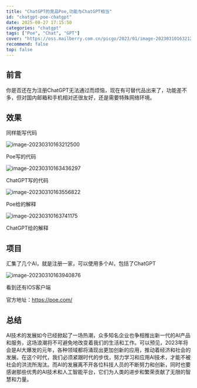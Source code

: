 ```yaml
---
title: "ChatGPT的竞品Poe,功能与ChatGPT相当"
id: "chatgpt-poe-chatgpt"
date: 2025-08-27 17:15:50
categories: "chatgpt"
tags: ["Poe", "Chat", "GPT"]
cover: "https://oss.mailberry.com.cn/picgo/2023/01/image-20230310163212500.png?x-oss-process=image/watermark,text_TWFpbEJlcnJ5LmNvbS5jbg,type_ZmFuZ3poZW5naGVpdGk,size_18,shadow_50,t_70,g_se,x_10,y_10,color_ffffff"
recommend: false
top: false
---
```


## 前言

你是否还在为注册ChatGPT无法通过而烦恼，现在有可替代品出来了，功能差不多，但对国内邮箱和手机相对还很友好，还是需要特殊网络环境。

## 效果

同样能写代码

![image-20230310163212500](https://oss.mailberry.com.cn/picgo/2023/01/image-20230310163212500.png?x-oss-process=image/watermark,text_TWFpbEJlcnJ5LmNvbS5jbg,type_ZmFuZ3poZW5naGVpdGk,size_18,shadow_50,t_70,g_se,x_10,y_10,color_ffffff)

Poe写的代码

![image-20230310163436297](https://oss.mailberry.com.cn/picgo/2023/01/image-20230310163436297.png?x-oss-process=image/watermark,text_TWFpbEJlcnJ5LmNvbS5jbg,type_ZmFuZ3poZW5naGVpdGk,size_18,shadow_50,t_70,g_se,x_10,y_10,color_ffffff)

ChatGPT写的代码

![image-20230310163556822](https://oss.mailberry.com.cn/picgo/2023/01/image-20230310163556822.png?x-oss-process=image/watermark,text_TWFpbEJlcnJ5LmNvbS5jbg,type_ZmFuZ3poZW5naGVpdGk,size_18,shadow_50,t_70,g_se,x_10,y_10,color_ffffff)

Poe给的解释

![image-20230310163741175](https://oss.mailberry.com.cn/picgo/2023/01/image-20230310163741175.png?x-oss-process=image/watermark,text_TWFpbEJlcnJ5LmNvbS5jbg,type_ZmFuZ3poZW5naGVpdGk,size_18,shadow_50,t_70,g_se,x_10,y_10,color_ffffff)

ChatGPT给的解释

## 项目

汇集了几个AI，就是注册一家，可以使用多个AI，包括了ChatGPT

![image-20230310163940876](https://oss.mailberry.com.cn/picgo/2023/01/image-20230310163940876.png?x-oss-process=image/watermark,text_TWFpbEJlcnJ5LmNvbS5jbg,type_ZmFuZ3poZW5naGVpdGk,size_18,shadow_50,t_70,g_se,x_10,y_10,color_ffffff)

看到还有IOS客户端

官方地址：https://poe.com/

## 总结

AI技术的发展如今已经掀起了一场热潮，众多知名企业也争相推出新一代的AI产品和服务，这场浪潮将不可避免地改变着我们的生活和工作。可以预见，2023年将会是AI大爆发的元年，各种领域都将涌现出更加创新的应用，推动着经济和社会的发展。在这个时代，我们必须紧跟时代的步伐，努力学习和应用AI技术，才能不被社会的洪流所淘汰。而AI的发展离不开各位科技人员的不断努力和创新，同时也要感谢那些优秀的AI技术和人工智能平台，它们为人类的进步和繁荣贡献了无限的智慧和力量。